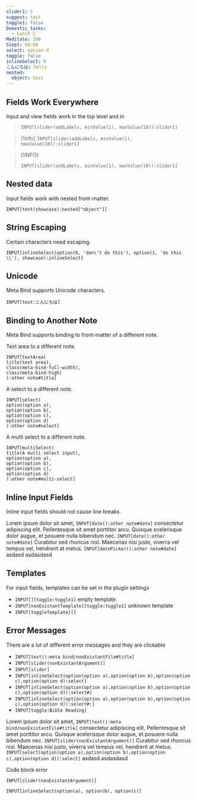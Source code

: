 ```yaml
---
slider1: 5
suggest: test
toggle1: false
Domestic_tasks:
  - Lunch 🍲
Meditate: 100
Slept: 00:00
select: option d
toggle: false
inlineSelect: 0
こんにちは: hello
nested:
  object: test
---
```


## Fields Work Everywhere

Input and view fields work in the top level and in 

> `INPUT[slider(addLabels, minValue(1), maxValue(10)):slider1]`

> [!info]
> `INPUT[slider(addLabels, minValue(1), maxValue(10)):slider1]`

> [!INFO]
> ```meta-bind
> INPUT[slider(addLabels, minValue(1), maxValue(10)):slider1]
> ```

## Nested data

Input fields work with nested front-matter.

```meta-bind
INPUT[text(showcase):nested["object"]]
```

## String Escaping

Certain characters need escaping.

```meta-bind
INPUT[inlineSelect(option(0, 'don\'t do this'), option(1, 'do this \\'), showcase):inlineSelect]
```

## Unicode

Meta Bind supports Unicode characters.

```meta-bind
INPUT[text:こんにちは]
```

## Binding to Another Note

Meta Bind supports binding to front-matter of a different note.

Text area to a different note.
```meta-bind
INPUT[textArea(
title(text area),
class(meta-bind-full-width),
class(meta-bind-high)
):other note#title]
```

A select to a different note.
```meta-bind
INPUT[select(
option(option a),
option(option b),
option(option c),
option(option d)
):other note#select]
```

A multi select to a different note.
```meta-bind
INPUT[multiSelect(
title(A multi select input),
option(option a),
option(option b),
option(option c),
option(option d)
):other note#multi-select]
```

## Inline Input Fields

Inline input fields should not cause line breaks.

Lorem ipsum dolor sit amet, `INPUT[date():other note#date]` consectetur adipiscing elit. Pellentesque sit amet porttitor arcu. Quisque scelerisque dolor augue, et posuere nulla bibendum nec. `INPUT[date():other note#date]` Curabitur sed rhoncus nisl. Maecenas nisi justo, viverra vel tempus vel, hendrerit at metus. `INPUT[datePicker():other note#date]`  asdasd asdasdasd

## Templates

For input fields, templates can be set in the plugin settings

- `INPUT[][toggle:toggle1]` empty template
- `INPUT[nonExistantTemplate][toggle:toggle1]` unknown template
- `INPUT[toggleTemplate][]` 

## Error Messages

There are a lot of different error messages and they are clickable

- `INPUT[text():meta bind/nonExistantFile#title]`
- `INPUT[slider(nonExistantArgument)]`
- `INPUT[slider]`
- `INPUT[inlineSelect(option(option a),option(option b),option(option c),option(option d):select]`
- `INPUT[inlineSelect(option(option a),option(option b),option(option c),option(option d)):select#]`
- `INPUT[inlineSelect(option(option a),option(option b),option(option c),option(option d)):select#:]`
- `INPUT[toggle:Bible Reading]`

Lorem ipsum dolor sit amet, `INPUT[text():meta bind/nonExistantFile#title]` consectetur adipiscing elit. Pellentesque sit amet porttitor arcu. Quisque scelerisque dolor augue, et posuere nulla bibendum nec. `INPUT[slider(nonExistantArgument)]` Curabitur sed rhoncus nisl. Maecenas nisi justo, viverra vel tempus vel, hendrerit at metus. `INPUT[select(option(option a),option(option b),option(option c),option(option d)):select]` asdasd asdasdasd

Code block error

```meta-bind
INPUT[slider(nonExistantArgument)]
```

`INPUT[inlineSelect(option(a), option(b), option(c)]`
